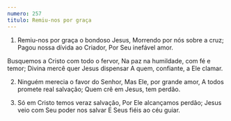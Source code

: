 ```yaml
---
numero: 257
titulo: Remiu-nos por graça
---
```

1. Remiu-nos por graça o bondoso Jesus,
Morrendo por nós sobre a cruz;
Pagou nossa dívida ao Criador,
Por Seu inefável amor.

Busquemos a Cristo com todo o fervor,
Na paz na humildade, com fé e temor;
Divina mercê quer Jesus dispensar
A quem, confiante, a Ele clamar.

2. Ninguém merecia o favor do Senhor,
Mas Ele, por grande amor,
A todos promete real salvação;
Quem crê em Jesus, tem perdão.

3. Só em Cristo temos veraz salvação,
Por Ele alcançamos perdão;
Jesus veio com Seu poder nos salvar
E Seus fiéis ao céu guiar.
